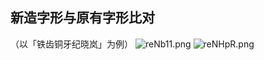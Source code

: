 ## 新造字形与原有字形比对
（以「铁齿铜牙纪晓岚」为例）
![reNb11.png](https://s3.ax1x.com/2020/12/13/reNb11.png)
![reNHpR.png](https://s3.ax1x.com/2020/12/13/reNHpR.png)
